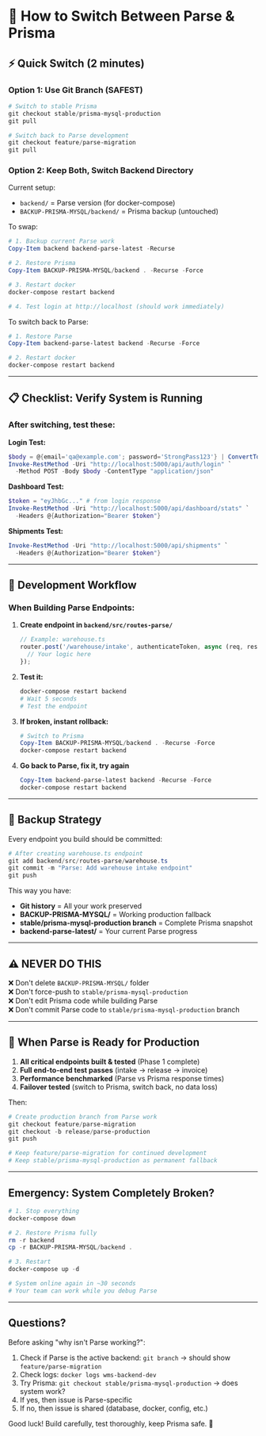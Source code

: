 # 🔄 How to Switch Between Parse & Prisma

## ⚡ Quick Switch (2 minutes)

### Option 1: Use Git Branch (SAFEST)
```powershell
# Switch to stable Prisma
git checkout stable/prisma-mysql-production
git pull

# Switch back to Parse development
git checkout feature/parse-migration
git pull
```

### Option 2: Keep Both, Switch Backend Directory
Current setup:
- `backend/` = Parse version (for docker-compose)
- `BACKUP-PRISMA-MYSQL/backend/` = Prisma backup (untouched)

To swap:
```powershell
# 1. Backup current Parse work
Copy-Item backend backend-parse-latest -Recurse

# 2. Restore Prisma
Copy-Item BACKUP-PRISMA-MYSQL/backend . -Recurse -Force

# 3. Restart docker
docker-compose restart backend

# 4. Test login at http://localhost (should work immediately)
```

To switch back to Parse:
```powershell
# 1. Restore Parse
Copy-Item backend-parse-latest backend -Recurse -Force

# 2. Restart docker
docker-compose restart backend
```

---

## 📋 Checklist: Verify System is Running

### After switching, test these:

**Login Test:**
```powershell
$body = @{email='qa@example.com'; password='StrongPass123'} | ConvertTo-Json
Invoke-RestMethod -Uri "http://localhost:5000/api/auth/login" `
  -Method POST -Body $body -ContentType "application/json"
```

**Dashboard Test:**
```powershell
$token = "eyJhbGc..." # from login response
Invoke-RestMethod -Uri "http://localhost:5000/api/dashboard/stats" `
  -Headers @{Authorization="Bearer $token"}
```

**Shipments Test:**
```powershell
Invoke-RestMethod -Uri "http://localhost:5000/api/shipments" `
  -Headers @{Authorization="Bearer $token"}
```

---

## 🎯 Development Workflow

### When Building Parse Endpoints:

1. **Create endpoint in `backend/src/routes-parse/`**
   ```typescript
   // Example: warehouse.ts
   router.post('/warehouse/intake', authenticateToken, async (req, res) => {
     // Your logic here
   });
   ```

2. **Test it:**
   ```powershell
   docker-compose restart backend
   # Wait 5 seconds
   # Test the endpoint
   ```

3. **If broken, instant rollback:**
   ```powershell
   # Switch to Prisma
   Copy-Item BACKUP-PRISMA-MYSQL/backend . -Recurse -Force
   docker-compose restart backend
   ```

4. **Go back to Parse, fix it, try again**
   ```powershell
   Copy-Item backend-parse-latest backend -Recurse -Force
   docker-compose restart backend
   ```

---

## 💾 Backup Strategy

Every endpoint you build should be committed:

```powershell
# After creating warehouse.ts endpoint
git add backend/src/routes-parse/warehouse.ts
git commit -m "Parse: Add warehouse intake endpoint"
git push
```

This way you have:
- **Git history** = All your work preserved
- **BACKUP-PRISMA-MYSQL/** = Working production fallback
- **stable/prisma-mysql-production branch** = Complete Prisma snapshot
- **backend-parse-latest/** = Your current Parse progress

---

## ⚠️ NEVER DO THIS

❌ Don't delete `BACKUP-PRISMA-MYSQL/` folder  
❌ Don't force-push to `stable/prisma-mysql-production`  
❌ Don't edit Prisma code while building Parse  
❌ Don't commit Parse code to `stable/prisma-mysql-production` branch

---

## 🚀 When Parse is Ready for Production

1. **All critical endpoints built & tested** (Phase 1 complete)
2. **Full end-to-end test passes** (intake → release → invoice)
3. **Performance benchmarked** (Parse vs Prisma response times)
4. **Failover tested** (switch to Prisma, switch back, no data loss)

Then:
```powershell
# Create production branch from Parse work
git checkout feature/parse-migration
git checkout -b release/parse-production
git push

# Keep feature/parse-migration for continued development
# Keep stable/prisma-mysql-production as permanent fallback
```

---

## Emergency: System Completely Broken?

```powershell
# 1. Stop everything
docker-compose down

# 2. Restore Prisma fully
rm -r backend
cp -r BACKUP-PRISMA-MYSQL/backend .

# 3. Restart
docker-compose up -d

# System online again in ~30 seconds
# Your team can work while you debug Parse
```

---

## Questions?

Before asking "why isn't Parse working?":
1. Check if Parse is the active backend: `git branch` → should show `feature/parse-migration`
2. Check logs: `docker logs wms-backend-dev`
3. Try Prisma: `git checkout stable/prisma-mysql-production` → does system work?
4. If yes, then issue is Parse-specific
5. If no, then issue is shared (database, docker, config, etc.)

Good luck! Build carefully, test thoroughly, keep Prisma safe. 🎯
